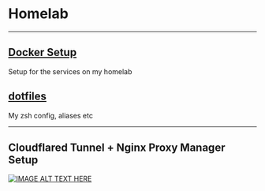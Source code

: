 # Homelab

---

## [Docker Setup](./docker-compose.yml)
Setup for the services on my homelab  

## [dotfiles](./.config)
My zsh config, aliases etc

---

## Cloudflared Tunnel + Nginx Proxy Manager Setup

[![IMAGE ALT TEXT HERE](https://img.youtube.com/vi/Udc6HeOqxCY/0.jpg)](https://www.youtube.com/watch?v=Udc6HeOqxCY&ab_channel=AbhinavKM)
